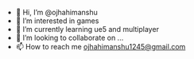 - 👋 Hi, I’m @ojhahimanshu
- 👀 I’m interested in games 
- 🌱 I’m currently learning ue5 and multiplayer
- 💞️ I’m looking to collaborate on ...
- 📫 How to reach me ojhahimanshu1245@gmail.com

<!---
ojhahimanshu/ojhahimanshu is a ✨ special ✨ repository because its `README.md` (this file) appears on your GitHub profile.
You can click the Preview link to take a look at your changes.
--->
